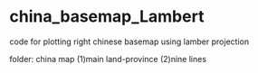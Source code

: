 # china_basemap_Lambert
code for plotting right chinese basemap  using lamber projection

folder: china map
(1)main land-province
(2)nine lines
